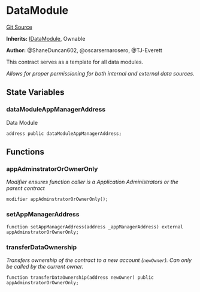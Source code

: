 # DataModule
[Git Source](https://github.com/thrackle-io/rules-protocol/blob/ca661487b49e5b916c4fa8811d6bdafbe530a6c8/src/data/DataModule.sol)

**Inherits:**
[IDataModule](/src/data/IDataModule.sol/interface.IDataModule.md), Ownable

**Author:**
@ShaneDuncan602, @oscarsernarosero, @TJ-Everett

This contract serves as a template for all data modules.

*Allows for proper permissioning for both internal and external data sources.*


## State Variables
### dataModuleAppManagerAddress
Data Module


```solidity
address public dataModuleAppManagerAddress;
```


## Functions
### appAdminstratorOrOwnerOnly

*Modifier ensures function caller is a Application Administrators or the parent contract*


```solidity
modifier appAdminstratorOrOwnerOnly();
```

### setAppManagerAddress


```solidity
function setAppManagerAddress(address _appManagerAddress) external appAdminstratorOrOwnerOnly;
```

### transferDataOwnership

*Transfers ownership of the contract to a new account (`newOwner`).
Can only be called by the current owner.*


```solidity
function transferDataOwnership(address newOwner) public appAdminstratorOrOwnerOnly;
```

